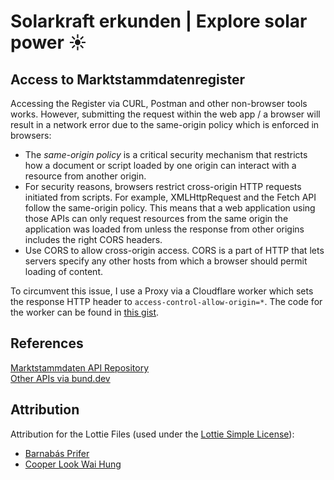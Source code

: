 # Solarkraft erkunden | Explore solar power ☀️

## Access to Marktstammdatenregister
Accessing the Register via CURL, Postman and other non-browser tools works. However, submitting the request within the web app / a browser will result in a network error due to the same-origin policy which is enforced in browsers:
- The *same-origin policy* is a critical security mechanism that restricts how a document or script loaded by one origin can interact with a resource from another origin.
- For security reasons, browsers restrict cross-origin HTTP requests initiated from scripts. For example, XMLHttpRequest and the Fetch API follow the same-origin policy. This means that a web application using those APIs can only request resources from the same origin the application was loaded from unless the response from other origins includes the right CORS headers.
- Use CORS to allow cross-origin access. CORS is a part of HTTP that lets servers specify any other hosts from which a browser should permit loading of content.

To circumvent this issue, I use a Proxy via a Cloudflare worker which sets the response HTTP header to `access-control-allow-origin=*`. The code for the worker can be found in [this gist](https://gist.github.com/Kahtaf/e20515800054efcfb22830b4bc883880).

## References
[Marktstammdaten API Repository](https://github.com/bundesAPI/marktstammdaten-api)  
[Other APIs via bund.dev](https://bund.dev/apis)

## Attribution
Attribution for the Lottie Files (used under the [Lottie Simple License](https://lottiefiles.com/page/license)):
- [Barnabás Prifer](https://lottiefiles.com/41371-bicycles-wind-turbines)
- [Cooper Look Wai Hung](https://lottiefiles.com/53207-empty-file)